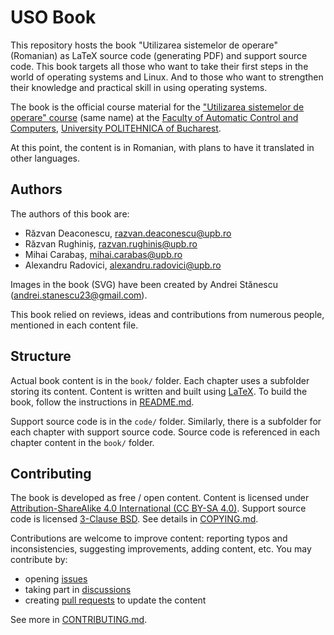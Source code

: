 # USO Book

This repository hosts the book "Utilizarea sistemelor de operare" (Romanian) as LaTeX source code (generating PDF) and support source code.
This book targets all those who want to take their first steps in the world of operating systems and Linux.
And to those who want to strengthen their knowledge and practical skill in using operating systems.

The book is the official course material for the ["Utilizarea sistemelor de operare" course](https://ocw.cs.pub.ro/courses/uso) (same name) at the [Faculty of Automatic Control and Computers](https://acs.pub.ro/), [University POLITEHNICA of Bucharest](https://upb.ro/).

At this point, the content is in Romanian, with plans to have it translated in other languages.

## Authors

The authors of this book are:

* Răzvan Deaconescu, razvan.deaconescu@upb.ro
* Răzvan Rughiniș, razvan.rughinis@upb.ro
* Mihai Carabaș, mihai.carabas@upb.ro
* Alexandru Radovici, alexandru.radovici@upb.ro

Images in the book (SVG) have been created by Andrei Stănescu (andrei.stanescu23@gmail.com).

This book relied on reviews, ideas and contributions from numerous people, mentioned in each content file.

## Structure

Actual book content is in the `book/` folder.
Each chapter uses a subfolder storing its content.
Content is written and built using [LaTeX](https://www.latex-project.org/).
To build the book, follow the instructions in [README.md](book/README.md).

Support source code is in the `code/` folder.
Similarly, there is a subfolder for each chapter with support source code.
Source code is referenced in each chapter content in the `book/` folder.

## Contributing

The book is developed as free / open content.
Content is licensed under [Attribution-ShareAlike 4.0 International (CC BY-SA 4.0)](https://creativecommons.org/licenses/by-sa/4.0/).
Support source code is licensed [3-Clause BSD](https://opensource.org/licenses/BSD-3-Clause).
See details in [COPYING.md](COPYING.md).

Contributions are welcome to improve content: reporting typos and inconsistencies, suggesting improvements, adding content, etc.
You may contribute by:

* opening [issues](https://github.com/systems-cs-pub-ro/carte-uso/issues)
* taking part in [discussions](https://github.com/systems-cs-pub-ro/carte-uso/discussions)
* creating [pull requests](https://github.com/systems-cs-pub-ro/carte-uso/pulls) to update the content

See more in [CONTRIBUTING.md](CONTRIBUTING.md).
